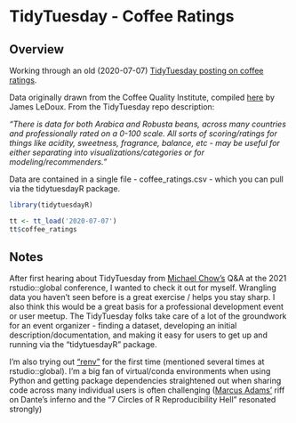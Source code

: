 TidyTuesday - Coffee Ratings
================

## Overview

Working through an old (2020-07-07) [TidyTuesday posting on coffee
ratings](https://github.com/rfordatascience/tidytuesday/tree/master/data/2020/2020-07-07).

Data originally drawn from the Coffee Quality Institute, compiled
[here](https://github.com/jldbc/coffee-quality-database) by James
LeDoux. From the TidyTuesday repo description:

*“There is data for both Arabica and Robusta beans, across many
countries and professionally rated on a 0-100 scale. All sorts of
scoring/ratings for things like acidity, sweetness, fragrance, balance,
etc - may be useful for either separating into visualizations/categories
or for modeling/recommenders.”*

Data are contained in a single file - coffee\_ratings.csv - which you
can pull via the tidytuesdayR package.

``` r
library(tidytuesdayR)

tt <- tt_load('2020-07-07')
tt$coffee_ratings
```

## Notes

After first hearing about TidyTuesday from [Michael
Chow’s](https://rstudio.com/resources/rstudioglobal-2021/bringing-the-tidyverse-to-python-with-siuba/)
Q&A at the 2021 rstudio::global conference, I wanted to check it out for
myself. Wrangling data you haven’t seen before is a great exercise /
helps you stay sharp. I also think this would be a great basis for a
professional development event or user meetup. The TidyTuesday folks
take care of a lot of the groundwork for an event organizer - finding a
dataset, developing an initial description/documentation, and making it
easy for users to get up and running via the “tidytuesdayR” package.

I’m also trying out
[“renv”](https://rstudio.github.io/renv/articles/renv.html) for the
first time (mentioned several times at rstudio::global). I’m a big fan
of virtual/conda environments when using Python and getting package
dependencies straightened out when sharing code across many individual
users is often challenging ([Marcus
Adams’](https://rstudio.com/resources/rstudioglobal-2021/not-the-app-we-deserve-the-app-we-need-putting-a-gmp-shiny-app-into-production/)
riff on Dante’s inferno and the “7 Circles of R Reproducibility Hell”
resonated strongly)

